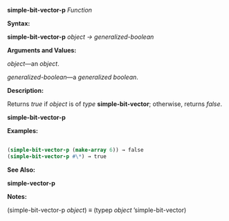 **simple-bit-vector-p** *Function* 



**Syntax:** 



**simple-bit-vector-p** *object → generalized-boolean* 



**Arguments and Values:** 



*object*—an *object*. 



*generalized-boolean*—a *generalized boolean*. 



**Description:** 



Returns *true* if *object* is of *type* **simple-bit-vector**; otherwise, returns *false*. 







 



 



**simple-bit-vector-p** 



**Examples:**
```lisp
 
(simple-bit-vector-p (make-array 6)) → false 
(simple-bit-vector-p #\*) → true 

```
**See Also:** 



**simple-vector-p** 



**Notes:** 



(simple-bit-vector-p *object*) *≡* (typep *object* ’simple-bit-vector) 

